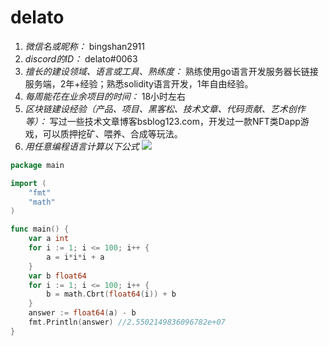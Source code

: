 # delato


1. *微信名或昵称：* bingshan2911
2. *discord的ID：* delato#0063
3. *擅长的建设领域、语言或工具、熟练度：* 熟练使用go语言开发服务器长链接服务端，2年+经验；熟悉solidity语言开发，1年自由经验。
4. *每周能花在业余项目的时间：* 18小时左右
5. *区块链建设经验（产品、项目、黑客松、技术文章、代码贡献、艺术创作等）：* 写过一些技术文章博客bsblog123.com，开发过一款NFT类Dapp游戏，可以质押挖矿、喂养、合成等玩法。
6. *用任意编程语言计算以下公式*
![](https://latex.codecogs.com/svg.image?\sum_{n=1}^{100}\left&space;(n^{3}-\sqrt[3]{n}&space;\right&space;))

```go
package main

import (
	"fmt"
	"math"
)

func main() {
	var a int
	for i := 1; i <= 100; i++ {
		a = i*i*i + a
	}
	var b float64
	for i := 1; i <= 100; i++ {
		b = math.Cbrt(float64(i)) + b
	}
	answer := float64(a) - b
	fmt.Println(answer) //2.5502149836096782e+07
}
```